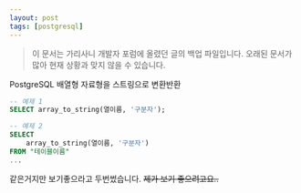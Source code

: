 ```yaml
---
layout: post
tags: [postgresql]
---
```


> 이 문서는 가리사니 개발자 포럼에 올렸던 글의 백업 파일입니다.
오래된 문서가 많아 현재 상황과 맞지 않을 수 있습니다.


PostgreSQL 배열형 자료형을 스트링으로 변환반환
``` sql
-- 예제 1
SELECT array_to_string(열이름, '구분자');

-- 예제 2
SELECT
	array_to_string(열이름, '구분자')
FROM "테이블이름"
...
```
같은거지만 보기좋으라고 두번썼습니다.
~~제가 보기 좋으려고요..~~